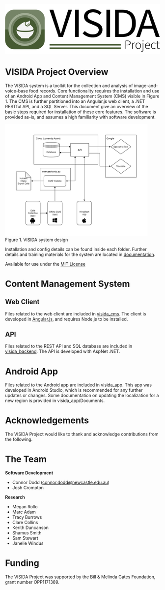 ![logo](./images/header_icon.png "VISIDA")

# VISIDA Project Overview
The VISIDA system is a toolkit for the collection and analysis of image-and-voice-base food records. Core functionality requires the installation and use of an Android App and Content Management System (CMS) visible in Figure 1. The CMS is further partitioned into an Angular.js web client, a .NET RESTful API, and a SQL Server.
This document give an overview of the basic steps required for installation of these core features. The software is provided as-is, and assumes a high familiarity with software development.

![figure1](./images/system_overview.png "Figure 1")  
Figure 1. VISIDA system design

Installation and config details can be found inside each folder. Further details and training materials for the system are located in [documentation](documentation).

Available for use under the [MIT License](LICENSE.md)

# Content Management System
## Web Client
Files related to the web client are included in [visida_cms](visida_cms). The client is developed in [Angular.js](https://angularjs.org/), and requires Node.js to be installed.

## API
Files related to the REST API and SQL database are included in [visida_backend](visida_backend). The API is developed with AspNet .NET.

# Android App
Files related to the Android app are included in [visida_app](visida_app). This app was developed in Android Studio, which is recommended for any further updates or changes. Some documentation on updating the localization for a new region is provided in visida_app/Documents.

# Acknowledgements
The VISIDA Project would like to thank and acknowledge contributions from the following.

# The Team
**Software Development**
- Connor Dodd (connor.dodd@newcastle.edu.au)
- Josh Crompton

**Research**
- Megan Rollo
- Marc Adam
- Tracy Burrows
- Clare Collins
- Kerith Duncanson
- Shamus Smith
- Sam Stewart
- Janelle Windus

# Funding
The VISIDA Project was supported by the Bill & Melinda Gates Foundation, grant number OPP1171389.